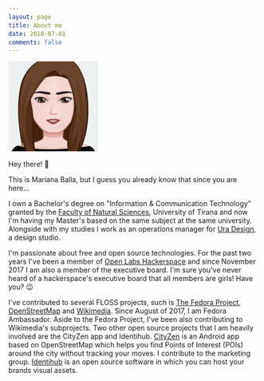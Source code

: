 ```yaml
---
layout: page
title: About me
date: 2018-07-01
comments: false
---
```


![Mariana](/assets/img/mari.png)

Hey there! 👋

This is Mariana Balla, but I guess you already know that since you are here...

I own a Bachelor's degree on "Information & Communication Technology" granted by the [Faculty of Natural Sciences](http://www.fshn.edu.al/), University of Tirana and now I'm having my Master's based on the same subject at the same university. Alongside with my studies I work as an operations manager for [Ura Design](https://ura.design/), a design studio.

I'm passionate about free and open source technologies. For the past two years I've been a member of [Open Labs Hackerspace](https://openlabs.cc/en/) and since November 2017 I am also a member of the executive board. I'm sure you've never heard of a hackerspace's executive board that all members are girls! Have you? 😉 

I've contributed to several FLOSS projects, such is [The Fedora Project](https://getfedora.org/), [OpenStreetMap](https://www.openstreetmap.org/#map=7/41.174/20.181) and [Wikimedia](https://meta.wikimedia.org/wiki/Wikimedia_Community_User_Group_Albania). Since August of 2017, I am Fedora Ambassador. Aside to the Fedora Project, I've been also contributing to Wikimedia's subprojects. Two other open source projects that I am heavily involved are the CityZen app and Identihub. [CityZen](http://cityzenapp.co/) is an Android app based on OpenStreetMap which helps you find Points of Interest (POIs) around the city without tracking your moves. I contribute to the marketing group. [Identihub](https://identihub.co/) is an open source software in which you can host your brands visual assets.
